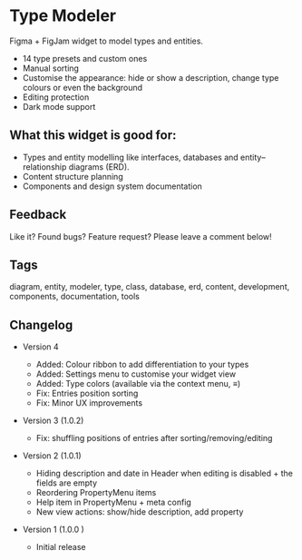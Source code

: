 # Type Modeler

Figma + FigJam widget to model types and entities.

- 14 type presets and custom ones
- Manual sorting
- Customise the appearance: hide or show a description, change type colours or even the background
- Editing protection
- Dark mode support

## What this widget is good for: 

- Types and entity modelling like interfaces, databases and entity–relationship diagrams (ERD).
- Content structure planning
- Components and design system documentation

## Feedback

Like it? Found bugs? Feature request? Please leave a comment below!

## Tags

diagram, entity, modeler, type, class, database, erd, content, development, components, documentation, tools

## Changelog

- Version 4
    - Added: Colour ribbon to add differentiation to your types
    - Added: Settings menu to customise your widget view
    - Added: Type colors (available via the context menu, ≡)
    - Fix: Entries position sorting
    - Fix: Minor UX improvements

- Version 3 (1.0.2)
    - Fix: shuffling positions of entries after sorting/removing/editing

- Version 2 (1.0.1)
    - Hiding description and date in Header when editing is disabled + the fields are empty 
    - Reordering PropertyMenu items
    - Help item in PropertyMenu + meta config
    - New view actions: show/hide description, add property

- Version 1 (1.0.0 )
    - Initial release